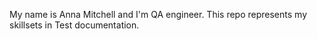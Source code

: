 My name is Anna Mitchell and I'm QA engineer.
This repo represents my skillsets in Test documentation.
